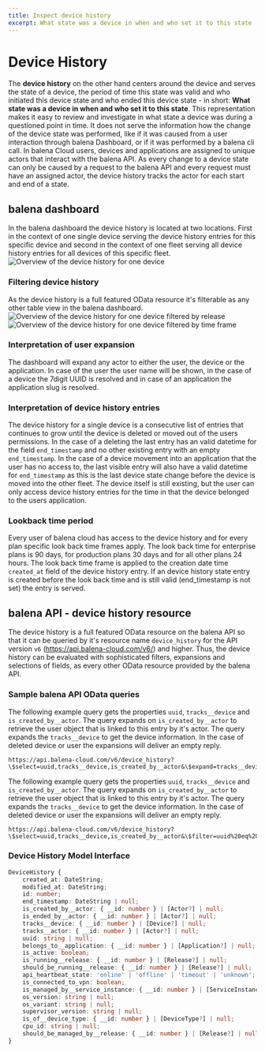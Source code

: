 ```yaml
---
title: Inspect device history
excerpt: What state was a device in when and who set it to this state
---
```


# Device History

The **device history** on the other hand centers around the device and serves the state of a device, the period of time this state was valid and who initiated this device state and who ended this device state - in short: **What state was a device in when and who set it to this state**.
This representation makes it easy to review and investigate in what state a device was during a questioned point in time. It does not serve the information how the change of the device state was performed, like if it was caused from a user interaction through balena Dashboard, or if it was performed by a balena cli call. 
In balena Cloud users, devices and applications are assigned to unique actors that interact with the balena API. As every change to a device state can only be caused by a request to the balena API and every request must have an assigned actor, the device history tracks the actor for each start and end of a state.

## balena dashboard
In the balena dashboard the device history is located at two locations. First in the context of one single device serving the device history entries for this specific device and second in the context of one fleet serving all device history entries for all devices of this specific fleet. 
![Overview of the device history for one device](/img/common/device-history/device-history-device-summary-overview.png)

### Filtering device history
As the device history is a full featured OData resource it's filterable as any other table view in the balena dashboard.
![Overview of the device history for one device filtered by release](/img/common/device-history/device-history-device-summary-filter-release.png)
![Overview of the device history for one device filtered by time frame](img/common/device-history/device-history-device-summary-filter-time.png)

### Interpretation of user expansion
The dashboard will expand any actor to either the user, the device or the application. In case of the user the user name will be shown, in the case of a device the 7digit UUID is resolved and in case of an application the application slug is resolved. 

### Interpretation of device history entries
The device history for a single device is a consecutive list of entries that continues to grow until the device is deleted or moved out of the users permissions. In the case of a deleting the last entry has an valid datetime for the field `end_timestamp` and no other existing entry with an empty `end_timestamp`. In the case of a device movement into an application that the user has no access to, the last visible entry will also have a valid datetime for `end_timestamp` as this is the last device state change before the device is moved into the other fleet. The device itself is still existing, but the user can only access device history entries for the time in that the device belonged to the users application.

### Lookback time period
Every user of balena cloud has access to the device history and for every plan specific look back time frames apply. The look back time for enterprise plans is 90 days, for production plans 30 days and for all other plans 24 hours. The look back time frame is applied to the creation date time `created_at` field of the device history entry. If an device history state entry is created before the look back time and is still valid (end_timestamp is not set) the entry is served. 

## balena API - device history resource
The device history is a full featured OData resource on the balena API so that it can be queried by it's resource name `device_history` for the API version `v6` (https://api.balena-cloud.com/v6/) and higher. Thus, the device history can be evaluated with sophisticated filters, expansions and selections of fields, as every other OData resource provided by the balena API.
### Sample balena API OData queries
The following example query gets the properties `uuid`, `tracks__device` and `is_created_by__actor`. The query expands on `is_created_by__actor` to retrieve the user object that is linked to this entry by it's actor. The query expands the `tracks__device` to get the device information. In the case of deleted device or user the expansions will deliver an empty reply.
```curl
https://api.balena-cloud.com/v6/device_history?\$select=uuid,tracks__device,is_created_by__actor&\$expand=tracks__device,is_created_by__actor(\$expand=is_of__user)
```

The following example query gets the properties `uuid`, `tracks__device` and `is_created_by__actor`. The query expands on `is_created_by__actor` to retrieve the user object that is linked to this entry by it's actor. The query expands the `tracks__device` to get the device information. In the case of deleted device or user the expansions will deliver an empty reply.
```curl
https://api.balena-cloud.com/v6/device_history?\$select=uuid,tracks__device,is_created_by__actor&\$filter=uuid%20eq%20'<DEVICE_UUID>'&\$expand=tracks__device,is_created_by__actor(\$expand=is_of__user)
```

### Device History Model Interface

```typescript
DeviceHistory {
    created_at: DateString;
    modified_at: DateString;
    id: number;
    end_timestamp: DateString | null;
    is_created_by__actor: { __id: number } | [Actor?] | null;
    is_ended_by__actor: { __id: number } | [Actor?] | null;
    tracks__device: { __id: number } | [Device?] | null;
    tracks__actor: { __id: number } | [Actor?] | null;
    uuid: string | null;
    belongs_to__application: { __id: number } | [Application?] | null;
    is_active: boolean;
    is_running__release: { __id: number } | [Release?] | null;
    should_be_running__release: { __id: number } | [Release?] | null;
    api_heartbeat_state: 'online' | 'offline' | 'timeout' | 'unknown';
    is_connected_to_vpn: boolean;
    is_managed_by__service_instance: { __id: number } | [ServiceInstance?] | null;
    os_version: string | null;
    os_variant: string | null;
    supervisor_version: string | null;
    is_of__device_type: { __id: number } | [DeviceType?] | null;
    cpu_id: string | null;
    should_be_managed_by__release: { __id: number } | [Release?] | null;
}
```
